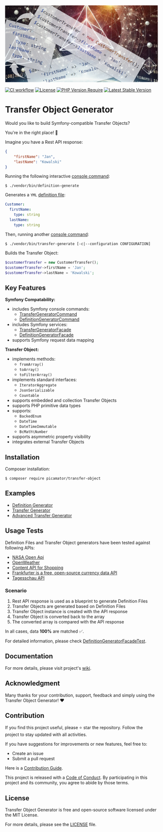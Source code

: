 ![Transfer Object Generator](.github/transfer-object-generator.jpg)

[![CI workflow](https://github.com/picamator/transfer-object/actions/workflows/ci.yml/badge.svg?event=push)](https://github.com/picamator/transfer-object/actions)
[![License](https://poser.pugx.org/picamator/transfer-object/license)](https://packagist.org/packages/picamator/transfer-object)
[![PHP Version Require](https://poser.pugx.org/picamator/transfer-object/require/php)](https://packagist.org/packages/picamator/transfer-object)
[![Latest Stable Version](https://poser.pugx.org/picamator/transfer-object/v)](https://packagist.org/packages/picamator/transfer-object)

Transfer Object Generator
==========================

Would you like to build Symfony-compatible Transfer Objects?

You're in the right place! 🎉

Imagine you have a Rest API response:

```json
{
    "firstName": "Jan",
    "lastName": "Kowalski"
}
```

Running the following interactive [console command](https://github.com/picamator/transfer-object/wiki/Console-Commands#definition-generate):

```console
$ ./vendor/bin/definition-generate
```

Generates a `YML` [definition file](https://github.com/picamator/transfer-object/wiki/Definition-File):

```yml
Customer:
  firstName:
    type: string
  lastName:
    type: string
```

Then, running another [console command](https://github.com/picamator/transfer-object/wiki/Console-Commands#transfer-generate):

```console
$ ./vendor/bin/transfer-generate [-c|--configuration CONFIGURATION]
```

Builds the Transfer Object:

```php
$customerTransfer = new CustomerTransfer();
$customerTransfer->firstName = 'Jan';
$customerTransfer->lastName = 'Kowalski';
```

Key Features
------------

**Symfony Compatability:**

 * includes Symfony console commands:
   * [TransferGeneratorCommand](/src/Command/TransferGeneratorCommand.php)
   * [DefinitionGeneratorCommand](/src/Command/DefinitionGeneratorCommand.php)
 * includes Symfony services:
   * [TransferGeneratorFacade](/src/TransferGenerator/TransferGeneratorFacade.php)
   * [DefinitionGeneratorFacade](/src/DefinitionGenerator/DefinitionGeneratorFacade.php)
 * supports Symfony request data mapping

**Transfer Object:**

* implements methods:
  * `fromArray()`
  * `toArray()`
  * `toFilterArray()`
* implements standard interfaces:
  * `IteratorAggregate`
  * `JsonSerializable`
  * `Countable`
* supports embedded and collection Transfer Objects
* supports PHP primitive data types
* supports:
  * `BackedEnum`
  * `DateTime`
  * `DateTimeImmutable`
  * `BcMath\Number`
* supports asymmetric property visibility
* integrates external Transfer Objects

Installation
------------

Composer installation:

```console
$ composer require picamator/transfer-object
```

Examples
---------

* [Definition Generator](/examples/try-definition-generator.php)
* [Transfer Generator](/examples/try-transfer-generator.php)
* [Advanced Transfer Generator](/examples/try-advanced-transfer-generator.php)

Usage Tests
-----------

Definition Files and Transfer Object generators have been tested against following APIs:

* [NASA Open Api](https://api.nasa.gov/neo/rest/v1/neo/2465633?api_key=DEMO_KEY)
* [OpenWeather](https://openweathermap.org/current#example_JSON)
* [Content API for Shopping](https://developers.google.com/shopping-content/guides/products/products-api?hl=en)
* [Frankfurter is a free, open-source currency data API](https://api.frankfurter.dev/v1/latest)
* [Tagesschau API](https://tagesschau.api.bund.dev)

### Scenario

1. Rest API response is used as a blueprint to generate Definition Files
2. Transfer Objects are generated based on Definition Files
3. Transfer Object instance is created with the API response
4. Transfer Object is converted back to the array
5. The converted array is compared with the API response

In all cases, data **100%** are matched ✅.

For detailed information, please check [DefinitionGeneratorFacadeTest](/tests/integration/DefinitionGenerator/DefinitionGeneratorFacadeTest.php).

Documentation
-------------

For more details, please visit project's [wiki](https://github.com/picamator/transfer-object/wiki).

Acknowledgment
--------------

Many thanks for your contribution, support, feedback and simply using the Transfer Object Generator! ❤️

Contribution
------------

If you find this project useful, please ⭐ star the repository.
Follow the project to stay updated with all activities.

If you have suggestions for improvements or new features, feel free to:

* Create an issue
* Submit a pull request

Here is a [Contribution Guide](CONTRIBUTING.md).


This project is released with a [Code of Conduct](CODE_OF_CONDUCT.md).
By participating in this project and its community, you agree to abide by those terms.

License
-------

Transfer Object Generator is free and open-source software licensed under the MIT License.

For more details, please see the [LICENSE](LICENSE) file.
